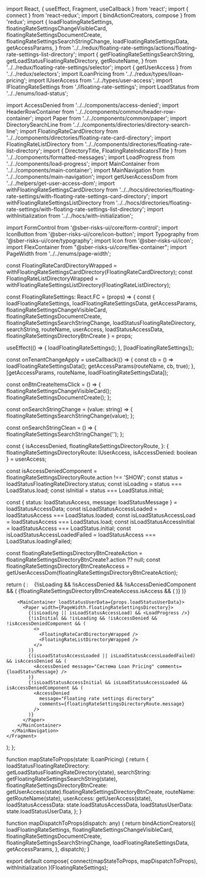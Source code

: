 import React, { useEffect, Fragment, useCallback } from 'react';
import { connect } from 'react-redux';
import { bindActionCreators, compose } from 'redux';
import {
  loadFloatingRateSettings,
  floatingRateSettingsChangeVisibleCard,
  floatingRateSettingsDocumentCreate,
  floatingRateSettingsSearchStringChange,
  loadFloatingRateSettingsData,
  getAccessParams,
} from '../../redux/floating-rate-settings/actions/floating-rate-settings-list-directory';
import {
  getFloatingRateSettingsSearchString,
  getLoadStatusFloatingRateDirectory,
  getRouteName,
} from '../../redux/floating-rate-settings/selector';
import { getUserAccess } from '../../redux/selectors';
import ILoanPricing from '../../redux/types/iloan-pricing';
import IUserAccess from '../../types/user-access';
import IFloatingRateSettings from './ifloating-rate-settings';
import LoadStatus from '../../enums/load-status';

import AccessDenied from '../../components/access-denied';
import HeaderRowContainer from '../../components/common/header-row-container';
import Paper from '../../components/common/paper';
import DirectorySearchLine from '../../components/directories/directory-search-line';
import FloatingRateCardDirectory from '../../components/directories/floating-rate-card-directory';
import FloatingRateListDirectory from '../../components/directories/floating-rate-list-directory';
import { DirectoryTitle, FloatingRateIndicatorsTitle } from '../../components/formatted-messages';
import LoadProgress from '../../components/load-progress';
import MainContainer from '../../components/main-container';
import MainNavigation from '../../components/main-navigation';
import getUserAccessDom from '../../helpers/get-user-access-dom';
import withFloatingRateSettingsCardDirectory from '../../hocs/directories/floating-rate-settings/with-floating-rate-settings-card-directory';
import withFloatingRateSettingsListDirectory from '../../hocs/directories/floating-rate-settings/with-floating-rate-settings-list-directory';
import withInitialization from '../../hocs/with-initialization';

import FormControl from '@sber-risks-ui/core/form-control';
import IconButton from '@sber-risks-ui/core/icon-button';
import Typography from '@sber-risks-ui/core/typography';
import Icon from '@sber-risks-ui/icon';
import FlexContainer from "@sber-risks-ui/core/flex-container";
import PageWidth from '../../enums/page-width';

const FloatingRateCardDirectoryWrapped = withFloatingRateSettingsCardDirectory(FloatingRateCardDirectory);
const FloatingRateListDirectoryWrapped = withFloatingRateSettingsListDirectory(FloatingRateListDirectory);

const FloatingRateSettings: React.FC<IFloatingRateSettings> = (props) => {
  const {
    loadFloatingRateSettings,
    loadFloatingRateSettingsData,
    getAccessParams,
    floatingRateSettingsChangeVisibleCard,
    floatingRateSettingsDocumentCreate,
    floatingRateSettingsSearchStringChange,
    loadStatusFloatingRateDirectory,
    searchString,
    routeName,
    userAccess,
    loadStatusAccessData,
    floatingRateSettingsDirectoryBtnCreate
  } = props;

  useEffect(() => {
    loadFloatingRateSettings();
  }, [loadFloatingRateSettings]);

  const onTenantChangeApply = useCallback(() => {
    const cb = () => loadFloatingRateSettingsData();
    getAccessParams(routeName, cb, true);
  }, [getAccessParams, routeName, loadFloatingRateSettingsData]);

  const onBtnCreateItemsClick = () => {
    floatingRateSettingsChangeVisibleCard();
    floatingRateSettingsDocumentCreate();
  };

  const onSearchStringChange = (value: string) => {
    floatingRateSettingsSearchStringChange(value);
  };

  const onSearchStringClean = () => {
    floatingRateSettingsSearchStringChange('');
  };

  const {
    isAccessDenied,
    floatingRateSettingsDirectoryRoute,
  }: { floatingRateSettingsDirectoryRoute: IUserAccess, isAccessDenied: boolean } = userAccess;

  const isAccessDeniedComponent = floatingRateSettingsDirectoryRoute.action !== 'SHOW';
  const status = loadStatusFloatingRateDirectory.status;
  const isLoading = status === LoadStatus.load;
  const isInitial = status === LoadStatus.initial;

  const { status: loadStatusAccess, message: loadStatusMessage } = loadStatusAccessData;
  const isLoadStatusAccessLoaded = loadStatusAccess === LoadStatus.loaded;
  const isLoadStatusAccessLoad = loadStatusAccess === LoadStatus.load;
  const isLoadStatusAccessInitial = loadStatusAccess === LoadStatus.initial;
  const isLoadStatusAccessLoadedFailed = loadStatusAccess === LoadStatus.loadingFailed;

  const floatingRateSettingsDirectoryBtnCreateAction = floatingRateSettingsDirectoryBtnCreate?.action ?? null;
  const floatingRateSettingsDirectoryBtnCreateAccess = getUserAccessDom(floatingRateSettingsDirectoryBtnCreateAction);

  return (
    <Fragment>
      <MainNavigation onTenantChangeApply={onTenantChangeApply}>
        <HeaderRowContainer id="counterparty-directory" width={PageWidth.floatingRateSettingsDirectory}>
          <FlexContainer left={15} top={0} position="sticky" width={1206}>
            <Typography variant="H1">
              <DirectoryTitle />: <FloatingRateIndicatorsTitle /> &nbsp;&nbsp;
            </Typography>
            {!isLoading && !isAccessDenied && !isAccessDeniedComponent && (
              <Fragment>
                {floatingRateSettingsDirectoryBtnCreateAccess.isAccess && (
                  <IconButton
                    id="Floating_rate_settings_directory_btn_create"
                    onClick={onBtnCreateItemsClick}
                    disabled={floatingRateSettingsDirectoryBtnCreateAccess.isDisable}
                  >
                    <Icon name="ic-24-plus" />
                  </IconButton>
                )}
                <DirectorySearchLine
                  id="floating-rate-settings-directory-search"
                  name="floating-rate-settings-directory-search"
                  searchString={searchString}
                  onSearchStringChange={onSearchStringChange}
                  width={600}
                />
              </Fragment>
            )}
          </FlexContainer>
        </HeaderRowContainer>

        <MainContainer loadStatusUserData={props.loadStatusUserData}>
          <Paper width={PageWidth.floatingRateSettingsDirectory}>
            {(isLoading || isLoadStatusAccessLoad) && <LoadProgress />}
            {!isInitial && !isLoading && !isAccessDenied && !isAccessDeniedComponent && (
              <>
                <FloatingRateCardDirectoryWrapped />
                <FloatingRateListDirectoryWrapped />
              </>
            )}
            {(isLoadStatusAccessLoaded || isLoadStatusAccessLoadedFailed) && isAccessDenied && (
              <AccessDenied message="Система Loan Pricing" comments={loadStatusMessage} />
            )}
            {!isLoadStatusAccessInitial && isLoadStatusAccessLoaded && isAccessDeniedComponent && (
              <AccessDenied
                message="Floating rate settings directory"
                comments={floatingRateSettingsDirectoryRoute.message}
              />
            )}
          </Paper>
        </MainContainer>
      </MainNavigation>
    </Fragment>
  );
};

function mapStateToProps(state: ILoanPricing) {
  return {
    loadStatusFloatingRateDirectory: getLoadStatusFloatingRateDirectory(state),
    searchString: getFloatingRateSettingsSearchString(state),
    floatingRateSettingsDirectoryBtnCreate: getUserAccess(state).floatingRateSettingsDirectoryBtnCreate,
    routeName: getRouteName(state),
    userAccess: getUserAccess(state),
    loadStatusAccessData: state.loadStatusAccessData,
    loadStatusUserData: state.loadStatusUserData,
  };
}

function mapDispatchToProps(dispatch: any) {
  return bindActionCreators({
    loadFloatingRateSettings,
    floatingRateSettingsChangeVisibleCard,
    floatingRateSettingsDocumentCreate,
    floatingRateSettingsSearchStringChange,
    loadFloatingRateSettingsData,
    getAccessParams,
  }, dispatch);
}

export default compose(
  connect(mapStateToProps, mapDispatchToProps),
  withInitialization
)(FloatingRateSettings);
